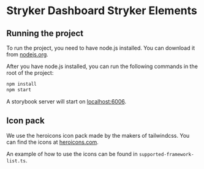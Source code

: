 # Stryker Dashboard Stryker Elements

## Running the project

To run the project, you need to have node.js installed. You can download it from [nodejs.org](https://nodejs.org/).

After you have node.js installed, you can run the following commands in the root of the project:

```bash
npm install
npm start
```

A storybook server will start on [localhost:6006](http://localhost:6006).

## Icon pack

We use the heroicons icon pack made by the makers of tailwindcss. You can find the icons at [heroicons.com](https://heroicons.com/).

An example of how to use the icons can be found in `supported-framework-list.ts`.
